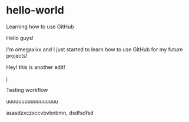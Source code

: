 # hello-world
Learning how to use GitHub

Hello guys! 

I'm omegaxixx and I just started to learn how to use GitHub for my future projects!

Hey! this is another edit!

j

Testing workflow

uuuuuuuuuuuuuuuuu

asasdzxczxccvbvbnbmn,
dsdfsdfsd

